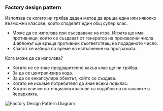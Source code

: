 ### Factory design pattern

Използва се когато ни трябва даден метод да връща един или няколко възможни класове, които споделят един общ супер клас.

 - Може да се използва при съсздаване на игра.
 Играта ще има противници, които се създават от генератор на произволни числа.
 Шаблонът ще връща противник съответстващ на подаденото число.
 - Класът се избира по време на изпълнение на програмата.

Кога може да се използва?
- Когато не се знае предварително какъв клас ще ни трябва.
- За да се централизира кода.
- За да се енкапсулира обектът, който се създава.
- Когато не искаме потребителя да знае всеки подклас.
- Когато всички потенциални класове са подобни на останалите в йерархията.

![Factory Design Pattern Diagram](https://s16.postimg.org/cslcma3n9/Factory_Design_Pattern.png)
